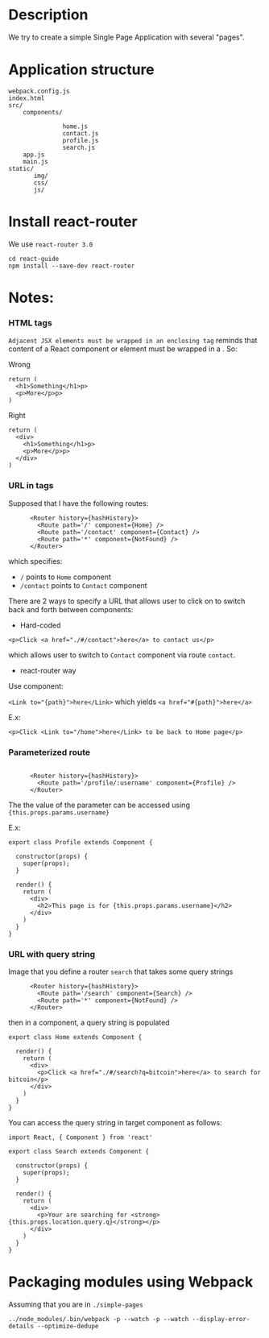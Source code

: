 # Description

We try to create a simple Single Page Application with several "pages".

# Application structure

```
webpack.config.js
index.html
src/
    components/

               home.js
               contact.js
               profile.js
               search.js
    app.js
    main.js
static/
       img/
       css/
       js/
```

# Install react-router

We use `react-router 3.0`

```
cd react-guide
npm install --save-dev react-router
```

# Notes:

### HTML tags

`Adjacent JSX elements must be wrapped in an enclosing tag` reminds that
content of a React component or element must be wrapped in a <container>. So:

Wrong

```
return (
  <h1>Something</h1>p>
  <p>More</p>p>
)
```

Right

```
return (
  <div>
    <h1>Something</h1>p>
    <p>More</p>p>
  </div>
)

```

### URL in <a> tags

Supposed that I have the following routes:

```
      <Router history={hashHistory}>
        <Route path='/' component={Home} />
        <Route path='/contact' component={Contact} />
        <Route path='*' component={NotFound} />
      </Router>
```

which specifies:

  - `/` points to `Home` component
  - `/contact` points to `Contact` component

There are 2 ways to specify a URL that allows user to click on to switch back and
forth between components:

+ Hard-coded

```
<p>Click <a href="./#/contact">here</a> to contact us</p>
```

which allows user to switch to `Contact` component via route `contact`.

+ react-router way

Use <Link> component:

`<Link to="{path}">here</Link>` which yields `<a href="#{path}">here</a>`

E.x:

```
<p>Click <Link to="/home">here</Link> to be back to Home page</p>
```

### Parameterized route

```

      <Router history={hashHistory}>
        <Route path='/profile/:username' component={Profile} />
      </Router>

```

The the value of the parameter can be accessed using `{this.props.params.username}`

E.x:

```
export class Profile extends Component {

  constructor(props) {
    super(props);
  }

  render() {
    return (
      <div>
        <h2>This page is for {this.props.params.username}</h2>
      </div>
    )
  }
}

```

### URL with query string

Image that you define a router `search` that takes some query strings

```
      <Router history={hashHistory}>
        <Route path='/search' component={Search} />
        <Route path='*' component={NotFound} />
      </Router>
```

then in a component, a query string is populated

```
export class Home extends Component {

  render() {
    return (
      <div>
        <p>Click <a href="./#/search?q=bitcoin">here</a> to search for bitcoin</p>
      </div>
    )
  }
}
```

You can access the query string in target component as follows:

```
import React, { Component } from 'react'

export class Search extends Component {

  constructor(props) {
    super(props);
  }

  render() {
    return (
      <div>
        <p>Your are searching for <strong>{this.props.location.query.q}</strong></p>
      </div>
    )
  }
}
```


# Packaging modules using Webpack

Assuming that you are in `./simple-pages`

```
../node_modules/.bin/webpack -p --watch -p --watch --display-error-details --optimize-dedupe
```